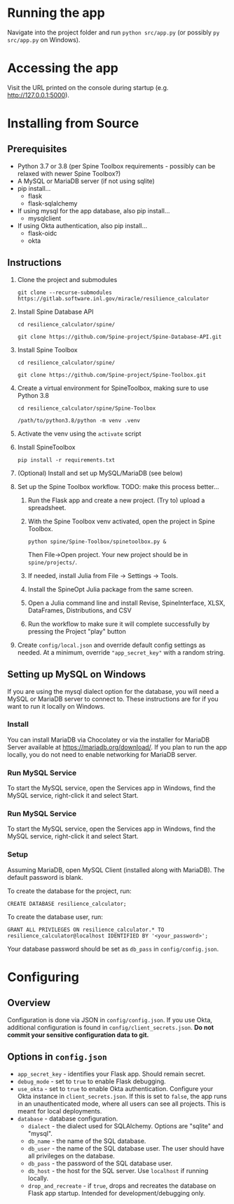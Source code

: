 # Running the app
Navigate into the project folder and run `python src/app.py` (or possibly `py src/app.py` on Windows).

# Accessing the app
Visit the URL printed on the console during startup (e.g. http://127.0.0.1:5000).

# Installing from Source
## Prerequisites
* Python 3.7 or 3.8 (per Spine Toolbox requirements - possibly can be relaxed with newer Spine Toolbox?)
* A MySQL or MariaDB server (if not using sqlite)
* pip install...
    * flask
    * flask-sqlalchemy
* If using mysql for the app database, also pip install...
    * mysqlclient
* If using Okta authentication, also pip install...
    * flask-oidc 
    * okta

## Instructions
1. Clone the project and submodules

    `git clone --recurse-submodules https://gitlab.software.inl.gov/miracle/resilience_calculator`

1. Install Spine Database API

    `cd resilience_calculator/spine/`

    `git clone https://github.com/Spine-project/Spine-Database-API.git`

1. Install Spine Toolbox

    `cd resilience_calculator/spine/`

    `git clone https://github.com/Spine-project/Spine-Toolbox.git`

1. Create a virtual environment for SpineToolbox, making sure to use Python 3.8

    `cd resilience_calculator/spine/Spine-Toolbox`

    `/path/to/python3.8/python -m venv .venv`

1. Activate the venv using the `activate` script

1. Install SpineToolbox

    `pip install -r requirements.txt`

1. (Optional) Install and set up MySQL/MariaDB (see below)

1. Set up the Spine Toolbox workflow. TODO: make this process better...

    1. Run the Flask app and create a new project. (Try to) upload a spreadsheet.

    1. With the Spine Toolbox venv activated, open the project in Spine Toolbox.

        `python spine/Spine-Toolbox/spinetoolbox.py &`

        Then File->Open project. Your new project should be in `spine/projects/`.

    1. If needed, install Julia from File -> Settings -> Tools.

    1. Install the SpineOpt Julia package from the same screen.

    1. Open a Julia command line and install Revise, SpineInterface, XLSX, DataFrames, Distributions, and CSV

    1. Run the workflow to make sure it will complete successfully by pressing the Project "play" button

1. Create `config/local.json` and override default config settings as needed. At a minimum, override `"app_secret_key"` with a random string.

## Setting up MySQL on Windows
If you are using the mysql dialect option for the database, you will need a MySQL or MariaDB server to connect to. These instructions are for if you want to run it locally on Windows.

### Install
You can install MariaDB via Chocolatey or via the installer for MariaDB Server available at https://mariadb.org/download/. If you plan to run the app locally, you do not need to enable networking for MariaDB server.

### Run MySQL Service
To start the MySQL service, open the Services app in Windows, find the MySQL service, right-click it and select Start.

### Run MySQL Service
To start the MySQL service, open the Services app in Windows, find the MySQL service, right-click it and select Start.

### Setup
Assuming MariaDB, open MySQL Client (installed along with MariaDB). The default password is blank.

To create the database for the project, run:

`CREATE DATABASE resilience_calculator;`

To create the database user, run:

`GRANT ALL PRIVILEGES ON resilience_calculator.* TO resilience_calculator@localhost IDENTIFIED BY '<your_password>';`

Your database password should be set as `db_pass` in `config/config.json`.

# Configuring
## Overview
Configuration is done via JSON in `config/config.json`. If you use Okta, additional configuration is found in `config/client_secrets.json`. **Do not commit your sensitive configuration data to git.**

## Options in `config.json`
* `app_secret_key` - identifies your Flask app. Should remain secret.
* `debug_mode` - set to `true` to enable Flask debugging.
* `use_okta` - set to `true` to enable Okta authentication. Configure your Okta instance in `client_secrets.json`. If this is set to `false`, the app runs in an unauthenticated mode, where all users can see all projects. This is meant for local deployments.
* `database` - database configuration.
    * `dialect` - the dialect used for SQLAlchemy. Options are "sqlite" and "mysql".
    * `db_name` - the name of the SQL database.
    * `db_user` - the name of the SQL database user. The user should have all privileges on the database.
    * `db_pass` - the password of the SQL database user.
    * `db_host` - the host for the SQL server. Use `localhost` if running locally.
    * `drop_and_recreate` - if `true`, drops and recreates the database on Flask app startup. Intended for development/debugging only.